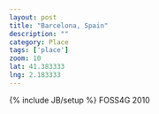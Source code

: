 ```yaml
---
layout: post
title: "Barcelona, Spain"
description: ""
category: Place
tags: ['place']
zoom: 10
lat: 41.383333
lng: 2.183333
---
```

{% include JB/setup %}
FOSS4G 2010
